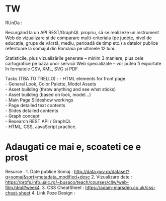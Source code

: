# TW

RUnDa : 

Recurgând la un API REST/GraphQL propriu, să se realizeze un instrument Web de vizualizare și de comparare multi-criteriala (pe județe, nivel de educație, grupe de vârstă, mediu, perioadă de timp etc.) a datelor publice referitoare la șomajul din România pe ultimele 12 luni.

Statisticile, plus vizualizările generate – minim 3 maniere, plus cele cartografice pe baza unor servicii Web specializate – vor putea fi exportate în formatele CSV, XML, SVG si PDF.

Tasks (TBA TO TRELLO) : 
    - HTML elements for front page.\
    - General Look, Color Palette, Model Assets\
    - Asset building (throw anything and see what sticks)\
    - Asset building (based on look, model...)\
    - Main Page Slideshow workings\
    - Page detailed text contents\
    - Slides detailed contents\
    - Graph concept\
    - Research REST API / GraphQL\
    - HTML, CSS, JavaScript practice.

# Adaugati ce mai e, scoateti ce e prost

Resurse : 
    1. Date publice Somaj : http://data.gov.ro/dataset?q=somaj&sort=metadata_modified+desc
    2. Vizualizare date : https://profs.info.uaic.ro/~busaco/teach/courses/cliw/web-film.html#week4.
    3. CSS CheatSheet : https://adam-marsden.co.uk/css-cheat-sheet
    4. Link Poze Design : <insert here sergiu>
